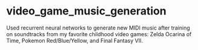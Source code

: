 # video_game_music_generation
Used recurrent neural networks to generate new MIDI music after training on soundtracks from my favorite childhood video games: Zelda Ocarina of Time, Pokemon Red/Blue/Yellow, and Final Fantasy VII.
